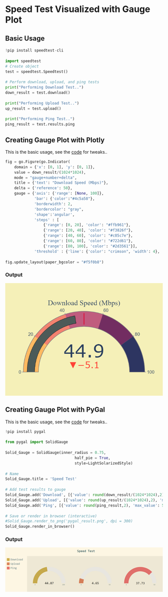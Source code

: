 # Speed Test Visualized with Gauge Plot

## Basic Usage
```python
!pip install speedtest-cli

import speedtest
# Create object
test = speedtest.Speedtest()

# Perform download, upload, and ping tests 
print("Performing Download Test..")
down_result = test.download()

print("Performing Upload Test..")
up_result = test.upload()

print("Performing Ping Test..")
ping_result = test.results.ping
```


## Creating Gauge Plot with Plotly
This is the basic usage, see the [code](https://github.com/Kemalakin/SpeedTesterGauge/blob/main/SpeedTester.ipynb) for tweaks..
```python
fig = go.Figure(go.Indicator(
    domain = {'x': [0, 1], 'y': [0, 1]},
    value = down_result/(1024*1024),
    mode = "gauge+number+delta",
    title = {'text': "Download Speed (Mbps)"},
    delta = {'reference': 50},  
    gauge = {'axis': {'range': [None, 100]},
             'bar': {'color':"#4c5a58"},
             'borderwidth': 2,
             'bordercolor': "gray",
             'shape':'angular', 
             'steps' : [
                 {'range': [0, 20], 'color': "#ffb961"},
                 {'range': [20, 40], 'color': "#f3826f"},
                 {'range': [40, 60], 'color': "#c05c7e"},
                 {'range': [60, 80], 'color': "#722d61"},
                 {'range': [80, 100], 'color': "#2d3561"}],
             'threshold' : {'line': {'color': "crimson", 'width': 4}, 'thickness': 0.75, 'value': 50}}))

fig.update_layout(paper_bgcolor = "#f5f0b8")
```

### Output
<img src="https://github.com/Kemalakin/SpeedTesterGauge/blob/main/result.png?raw=true">

## Creating Gauge Plot with PyGal
This is the basic usage, see the [code](https://github.com/Kemalakin/SpeedTesterGauge/blob/main/SpeedTester.ipynb) for tweaks..

```python
!pip install pygal

from pygal import SolidGauge

Solid_Gauge = SolidGauge(inner_radius = 0.75, 
                               half_pie = True,
                               style=LightSolarizedStyle)
  
# Name
Solid_Gauge.title = 'Speed Test'     
  
# Add test results to gauge
Solid_Gauge.add('Download', [{'value': round(down_result/(1024*1024),2), 'max_value': 100, 'label':'Download (Mbps)'}])
Solid_Gauge.add('Upload', [{'value': round(up_result/(1024*1024),2), 'max_value': 50, 'label':'Upload (Mbps)'}])
Solid_Gauge.add('Ping', [{'value': round(ping_result,2), 'max_value': 50,    'label':'Ping (ms)'}])

# Save or render in browser (interactive)
#Solid_Gauge.render_to_png('pygal_result.png', dpi = 300)
Solid_Gauge.render_in_browser()
```

### Output
<img src="https://github.com/Kemalakin/SpeedTesterGauge/blob/main/pygal_result.png?raw=true">